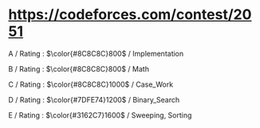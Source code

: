 # https://codeforces.com/contest/2051

A / Rating : $\color{#8C8C8C}800$ / Implementation

B / Rating : $\color{#8C8C8C}800$ / Math

C / Rating : $\color{#8C8C8C}1000$ / Case_Work

D / Rating : $\color{#7DFE74}1200$ / Binary_Search

E / Rating : $\color{#3162C7}1600$ / Sweeping, Sorting
